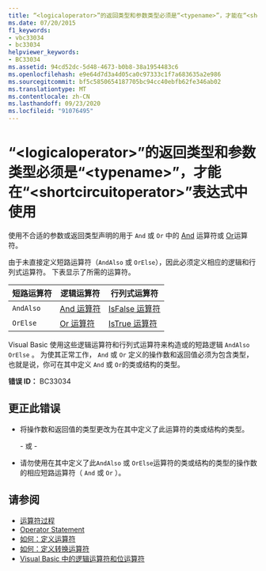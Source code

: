 ```yaml
---
title: “<logicaloperator>”的返回类型和参数类型必须是“<typename>”，才能在“<shortcircuitoperator>”表达式中使用
ms.date: 07/20/2015
f1_keywords:
- vbc33034
- bc33034
helpviewer_keywords:
- BC33034
ms.assetid: 94cd52dc-5d48-4673-b0b8-38a1954483c6
ms.openlocfilehash: e9e64d7d3a4d05ca0c97333c1f7a683635a2e986
ms.sourcegitcommit: bf5c5850654187705bc94cc40ebfb62fe346ab02
ms.translationtype: MT
ms.contentlocale: zh-CN
ms.lasthandoff: 09/23/2020
ms.locfileid: "91076495"
---
```

# <a name="return-and-parameter-types-of-logicaloperator-must-be-typename-to-be-used-in-a-shortcircuitoperator-expression"></a>“\<logicaloperator>”的返回类型和参数类型必须是“\<typename>”，才能在“\<shortcircuitoperator>”表达式中使用

使用不合适的参数或返回类型声明的用于 `And` 或 `Or` 中的 [And](../language-reference/operators/andalso-operator.md) 运算符或 [Or](../language-reference/operators/orelse-operator.md)运算符。  
  
 由于未直接定义短路运算符（`AndAlso` 或 `OrElse`），因此必须定义相应的逻辑和行列式运算符。 下表显示了所需的运算符。  
  
|短路运算符|逻辑运算符|行列式运算符|  
|--------------------------------|----------------------|--------------------------|  
|`AndAlso`|[And 运算符](../language-reference/operators/and-operator.md)|[IsFalse 运算符](../language-reference/operators/isfalse-operator.md)|  
|`OrElse`|[Or 运算符](../language-reference/operators/or-operator.md)|[IsTrue 运算符](../language-reference/operators/istrue-operator.md)|  
  
 Visual Basic 使用这些逻辑运算符和行列式运算符来构造或的短路逻辑 `AndAlso` `OrElse` 。 为使其正常工作， `And` 或 `Or` 定义的操作数和返回值必须为包含类型，也就是说，你可在其中定义 `And` 或 `Or`的类或结构的类型。  
  
 **错误 ID：** BC33034  
  
## <a name="to-correct-this-error"></a>更正此错误  
  
- 将操作数和返回值的类型更改为在其中定义了此运算符的类或结构的类型。  
  
     \- 或 -  
  
- 请勿使用在其中定义了此`AndAlso` 或 `OrElse`运算符的类或结构的类型的操作数的相应短路运算符（ `And` 或 `Or` ）。  
  
## <a name="see-also"></a>请参阅

- [运算符过程](../programming-guide/language-features/procedures/operator-procedures.md)
- [Operator Statement](../language-reference/statements/operator-statement.md)
- [如何：定义运算符](../programming-guide/language-features/procedures/how-to-define-an-operator.md)
- [如何：定义转换运算符](../programming-guide/language-features/procedures/how-to-define-a-conversion-operator.md)
- [Visual Basic 中的逻辑运算符和位运算符](../programming-guide/language-features/operators-and-expressions/logical-and-bitwise-operators.md)

